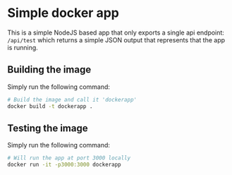 # Simple docker app

This is a simple NodeJS based app that only exports a single api endpoint:
`/api/test` which returns a simple JSON output that represents that the app is running.

## Building the image

Simply run the following command:

```bash
# Build the image and call it 'dockerapp'
docker build -t dockerapp .
```

## Testing the image

Simply run the following command:


```bash
# Will run the app at port 3000 locally
docker run -it -p3000:3000 dockerapp
```